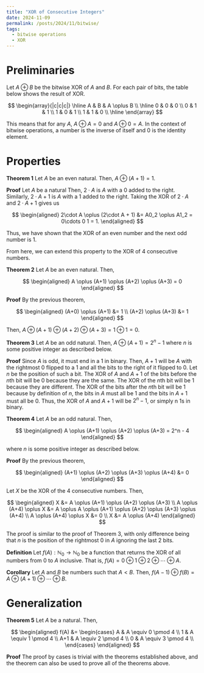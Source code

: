 ```yaml
---
title: "XOR of Consecutive Integers"
date: 2024-11-09
permalink: /posts/2024/11/bitwise/
tags:
  - bitwise operations
  - XOR
---
```


# Preliminaries

Let $A \oplus B$ be the bitwise XOR of $A$ and $B$.
For each pair of bits, the table below shows the result of XOR.

$$
\begin{array}{|c|c|c|}
\hline
A & B & A \oplus B \\
\hline
0 & 0 & 0 \\
0 & 1 & 1 \\
1 & 0 & 1 \\
1 & 1 & 0 \\
\hline
\end{array}
$$

This means that for any $A$, $A \oplus A = 0$ and $A \oplus 0 = A$.
In the context of bitwise operations, a number is the inverse of itself and 0 is the identity element.

# Properties

**Theorem 1** Let $A$ be an even natural.
Then, $A \oplus (A+1) = 1$.

**Proof**
Let $A$ be a natural
Then, $2\cdot A$ is $A$ with a 0 added to the right.
Similarly, $2\cdot A + 1$ is $A$ with a 1 added to the right.
Taking the XOR of $2\cdot A$ and $2\cdot A + 1$ gives us

$$
\begin{aligned}
2\cdot A \oplus (2\cdot A + 1) &= A0_2 \oplus A1_2 = 0\cdots 0 1 = 1.
\end{aligned}
$$

Thus, we have shown that the XOR of an even number and the next odd number is 1.

From here, we can extend this property to the XOR of 4 consecutive numbers.

**Theorem 2** Let $A$ be an even natural.
Then,

$$
\begin{aligned}
A \oplus (A+1) \oplus (A+2) \oplus (A+3) = 0
\end{aligned}
$$

**Proof**
By the previous theorem,

$$
\begin{aligned}
    (A+0) \oplus (A+1) &= 1 \\
    (A+2) \oplus (A+3) &= 1
\end{aligned}
$$

Then, $A \oplus (A+1) \oplus (A+2) \oplus (A+3) = 1 \oplus 1 = 0$.

**Theorem 3** Let $A$ be an odd natural.
Then, $A \oplus (A+1) = 2^n - 1$ where $n$ is some positive integer as described below.

**Proof** Since $A$ is odd, it must end in a 1 in binary.
Then, $A+1$ will be $A$ with the rightmost 0 flipped to a 1 and all the bits to the right of it flipped to 0.
Let $n$ be the position of such a bit.
The XOR of $A$ and $A+1$ of the bits before the $n$th bit will be 0 because they are the same.
The XOR of the $n$th bit will be 1 because they are different.
The XOR of the bits after the $n$th bit will be 1 because by definition of $n$, the bits in $A$ must all be 1 and the bits in $A+1$ must all be 0.
Thus, the XOR of $A$ and $A+1$ will be $2^n - 1$, or simply n 1s in binary.

**Theorem 4** Let $A$ be an odd natural.
Then,

$$
\begin{aligned}
    A \oplus (A+1) \oplus (A+2) \oplus (A+3) = 2^n - 4
\end{aligned}
$$

where $n$ is some positive integer as described below.

**Proof**
By the previous theorem,

$$
\begin{aligned}
(A+1) \oplus (A+2) \oplus (A+3) \oplus (A+4) &= 0
\end{aligned}
$$

Let $X$ be the XOR of the 4 consecutive numbers.
Then,

$$
\begin{aligned}
X &= A \oplus (A+1) \oplus (A+2) \oplus (A+3) \\
A \oplus (A+4) \oplus X &= A \oplus A \oplus (A+1) \oplus (A+2) \oplus (A+3) \oplus (A+4) \\
A \oplus (A+4) \oplus X &= 0 \\
X &= A \oplus (A+4)
\end{aligned}
$$

The proof is similar to the proof of Theorem 3, with only difference being that $n$ is the position of the rightmost $0$ in $A$ ignoring the last 2 bits.

**Definition**
Let $f(A): \mathbb{N}_0 \to \mathbb{N}_0$ be a function that returns the XOR of all numbers from $0$ to $A$ inclusive.
That is, $f(A) = 0 \oplus 1 \oplus 2 \oplus \cdots \oplus A$.

**Corollary** Let $A$ and $B$ be numbers such that $A < B$.
Then, $f(A-1) \oplus f(B) = A \oplus (A+1) \oplus \cdots \oplus B$.

# Generalization

**Theorem 5**
Let $A$ be a natural.
Then,

$$
\begin{aligned}
    f(A) &=
    \begin{cases}
        A & A \equiv 0 \pmod 4 \\
        1 & A \equiv 1 \pmod 4 \\
        A+1 & A \equiv 2 \pmod 4 \\
        0 & A \equiv 3 \pmod 4 \\
    \end{cases}
\end{aligned}
$$

**Proof**
The proof by cases is trivial with the theorems established above, and the theorem can also be used to prove all of the theorems above.

